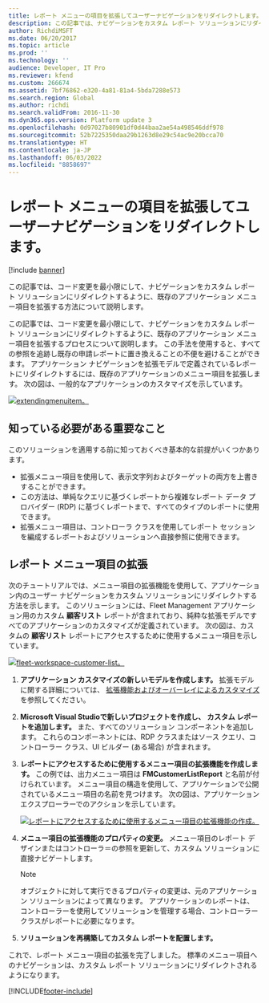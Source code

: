 ```yaml
---
title: レポート メニューの項目を拡張してユーザーナビゲーションをリダイレクトします。
description: この記事では、ナビゲーションをカスタム レポート ソリューションにリダイレクトするように、既存のアプリケーション メニュー項目を拡張する方法について説明します。
author: RichdiMSFT
ms.date: 06/20/2017
ms.topic: article
ms.prod: ''
ms.technology: ''
audience: Developer, IT Pro
ms.reviewer: kfend
ms.custom: 266674
ms.assetid: 7bf76862-e320-4a81-81a4-5bda7288e573
ms.search.region: Global
ms.author: richdi
ms.search.validFrom: 2016-11-30
ms.dyn365.ops.version: Platform update 3
ms.openlocfilehash: 0d97027b80901df0d44baa2ae54a498546ddf978
ms.sourcegitcommit: 52b7225350daa29b1263d8e29c54ac9e20bcca70
ms.translationtype: HT
ms.contentlocale: ja-JP
ms.lasthandoff: 06/03/2022
ms.locfileid: "8858697"
---
```

# <a name="extend-report-menu-items-to-redirect-user-navigation"></a>レポート メニューの項目を拡張してユーザーナビゲーションをリダイレクトします。

[!include [banner](../includes/banner.md)]

この記事では、コード変更を最小限にして、ナビゲーションをカスタム レポート ソリューションにリダイレクトするように、既存のアプリケーション メニュー項目を拡張する方法について説明します。

この記事では、コード変更を最小限にして、ナビゲーションをカスタム レポート ソリューションにリダイレクトするように、既存のアプリケーション メニュー項目を拡張するプロセスについて説明します。 この手法を使用すると、すべての参照を追跡し既存の申請レポートに置き換えることの不便を避けることができます。 アプリケーション ナビゲーションを拡張モデルで定義されているレポートにリダイレクトするには、既存のアプリケーションのメニュー項目を拡張します。 次の図は、一般的なアプリケーションのカスタマイズを示しています。

[![extendingmenuitem。](./media/extendingmenuitem.png)](./media/extendingmenuitem.png)

## <a name="whats-important-to-know"></a>知っている必要がある重要なこと
このソリューションを適用する前に知っておくべき基本的な前提がいくつかあります。

- 拡張メニュー項目を使用して、表示文字列およびターゲットの両方を上書きすることができます。
- この方法は、単純なクエリに基づくレポートから複雑なレポート データ プロバイダー (RDP) に基づくレポートまで、すべてのタイプのレポートに使用できます。
- 拡張メニュー項目は、コントローラ クラスを使用してレポート セッションを編成するレポートおよびソリューションへ直接参照に使用できます。

## <a name="extend-report-menu-items"></a>レポート メニュー項目の拡張
次のチュートリアルでは、メニュー項目の拡張機能を使用して、アプリケーション内のユーザー ナビゲーションをカスタム ソリューションにリダイレクトする方法を示します。 このソリューションには、Fleet Management アプリケーション用のカスタム **顧客リスト** レポートが含まれており、純粋な拡張モデルですべてのアプリケーションのカスタマイズが定義されています。 次の図は、カスタムの **顧客リスト** レポートにアクセスするために使用するメニュー項目を示しています。

[![fleet-workspace-customer-list。](./media/fleet-workspace-customer-list.png)](./media/fleet-workspace-customer-list.png)

1. **アプリケーション カスタマイズの新しいモデルを作成します。** 拡張モデルに関する詳細については、 [拡張機能およびオーバーレイによるカスタマイズ](../extensibility/customization-overlayering-extensions.md) を参照してください。
2. **Microsoft Visual Studioで新しいプロジェクトを作成し、** **カスタム レポートを追加します。** また、すべてのソリューション コンポーネントを追加します。 これらのコンポーネントには、RDP クラスまたはソース クエリ、コントローラー クラス、UI ビルダー (ある場合) が含まれます。
3. **レポートにアクセスするために使用するメニュー項目の拡張機能を作成します。** この例では、出力メニュー項目は **FMCustomerListReport** と名前が付けられています。 メニュー項目の構造を使用して、アプリケーションで公開されているメニュー項目の名前を見つけます。 次の図は、アプリケーション エクスプローラーでのアクションを示しています。

    [![レポートにアクセスするために使用するメニュー項目の拡張機能の作成。](./media/fleet-extension-create-menu-extension-1024x632.png)](./media/fleet-extension-create-menu-extension.png)

4. **メニュー項目の拡張機能のプロパティの変更。** メニュー項目のレポート デザインまたはコントローラ＝の参照を更新して、カスタム ソリューションに直接ナビゲートします。

    > [!NOTE]
    > オブジェクトに対して実行できるプロパティの変更は、元のアプリケーション ソリューションによって異なります。 アプリケーションのレポートは、コントローラーを使用してソリューションを管理する場合、コントローラー クラスがレポートに必要になります。

5. **ソリューションを再構築してカスタム レポートを配置します。**

これで、レポート メニュー項目の拡張を完了しました。 標準のメニュー項目へのナビゲーションは、カスタム レポート ソリューションにリダイレクトされるようになります。


[!INCLUDE[footer-include](../../../includes/footer-banner.md)]